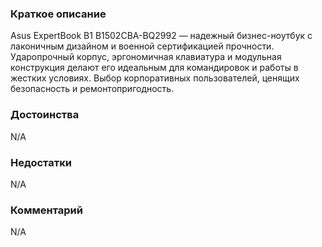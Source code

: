 ### **Краткое описание**
Asus ExpertBook B1 B1502CBA-BQ2992 — надежный бизнес-ноутбук с лаконичным дизайном и военной сертификацией прочности. Ударопрочный корпус, эргономичная клавиатура и модульная конструкция делают его идеальным для командировок и работы в жестких условиях. Выбор корпоративных пользователей, ценящих безопасность и ремонтопригодность.

### **Достоинства**
N/A

### **Недостатки**
N/A

### **Комментарий**
N/A
